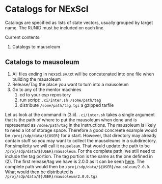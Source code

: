 # Catalogs for NExScI
Catalogs are specified as lists of state vectors, usually grouped by target name.
The RUNID must be included on each line.

Current contents:
1. Catalogs to mausoleum

## Catalogs to mausoleum
1. All files ending in nexsci.sv.txt will be concatenated into one file when building the mausoleum
2. Release/Tag the place you want to turn into a mausoleum
3. Go to any of the mentor machines
   1. cd to your esp repository
   2. run script: `.ci/inter.sh /some/path/tag`
   3. distribute `/some/path/tag.tgz` a gzipped tarfile
  
Let us look at the command in (3.ii). `.ci/inter.sh` takes a single argument that is the path of where to put the mausoleum when done and is represented as `/some/path/tag` in the instructions. The mausoleum is likely to need a lot of storage space. Therefore a good concreete example would be `/proj/sdp/data/${USER}` for a start. However, that directory may already contain stuff so you may want to collect the mausoleums in a subdirectory. For simplicity we will call it `mausoleum`. That would update the path to be `/proj/sdp/data/${USER}/mausoleum`. For the complete path, we still need to include the tag portion. The tag portion is the same as the one defined in (2). The first release/tag we have is 2.0.0 as it can be seen [here](https://github.com/gbryden/catalogs_for_nexsci/releases). The complete path would then be `/proj/sdp/data/${USER}/mausoleum/2.0.0`. What would then be distributed is `/proj/sdp/data/${USER}/mausoleum/2.0.0.tgz`
